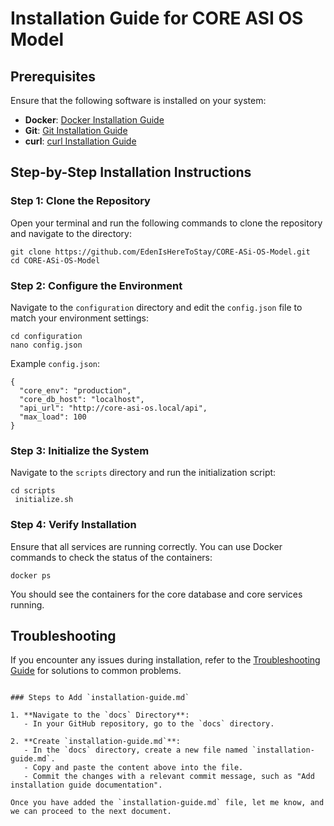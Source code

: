 # Installation Guide for CORE ASI OS Model

## Prerequisites

Ensure that the following software is installed on your system:
- **Docker**: [Docker Installation Guide](https://docs.docker.com/get-docker/)
- **Git**: [Git Installation Guide](https://git-scm.com/book/en/v2/Getting-Started-Installing-Git)
- **curl**: [curl Installation Guide](https://curl.se/docs/install.html)

## Step-by-Step Installation Instructions

### Step 1: Clone the Repository

Open your terminal and run the following commands to clone the repository and navigate to the directory:

```
git clone https://github.com/EdenIsHereToStay/CORE-ASi-OS-Model.git
cd CORE-ASi-OS-Model
```

### Step 2: Configure the Environment

Navigate to the `configuration` directory and edit the `config.json` file to match your environment settings:

```
cd configuration
nano config.json
```

Example `config.json`:

```
{
  "core_env": "production",
  "core_db_host": "localhost",
  "api_url": "http://core-asi-os.local/api",
  "max_load": 100
}
```

### Step 3: Initialize the System

Navigate to the `scripts` directory and run the initialization script:

```
cd scripts
 initialize.sh
```

### Step 4: Verify Installation

Ensure that all services are running correctly. You can use Docker commands to check the status of the containers:

```
docker ps
```

You should see the containers for the core database and core services running.

## Troubleshooting

If you encounter any issues during installation, refer to the [Troubleshooting Guide](troubleshooting-guide.md) for solutions to common problems.
```

### Steps to Add `installation-guide.md`

1. **Navigate to the `docs` Directory**:
   - In your GitHub repository, go to the `docs` directory.

2. **Create `installation-guide.md`**:
   - In the `docs` directory, create a new file named `installation-guide.md`.
   - Copy and paste the content above into the file.
   - Commit the changes with a relevant commit message, such as "Add installation guide documentation".

Once you have added the `installation-guide.md` file, let me know, and we can proceed to the next document.
